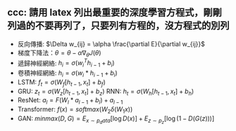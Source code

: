 ## ccc: 請用 latex 列出最重要的深度學習方程式，剛剛列過的不要再列了，只要列有方程的，沒方程式的別列

* 反向傳播: $\Delta w_{ij} = \alpha \frac{\partial E}{\partial w_{ij}}$
* 梯度下降法：$\theta = \theta - \alpha \nabla_\theta J(\theta)$
* 遞歸神經網絡: $h_i = \sigma(w_i^Th_{i-1}+b_i)$
* 卷積神經網絡: $h_i = \sigma(w_i*h_{i-1}+b_i)$
* LSTM: $f_t = \sigma(W_f[h_{t-1},x_t] + b_f)$
* GRU: $z_t = \sigma(W_z[h_{t-1},x_t] + b_z)$
RNN: $h_t = \sigma(W_h[h_{t-1},x_t] + b_h)$
* ResNet: $a_l = F(W_l*a_{l-1} + b_l) + a_{l-1}$
* Transformer: $f(x) = softmax(W_2\delta(W_1x))$
* GAN: $minmax(D,G) = E_{x\sim p_data}[\log D(x)] + E_{z\sim p_z}[\log(1-D(G(z)))]$
